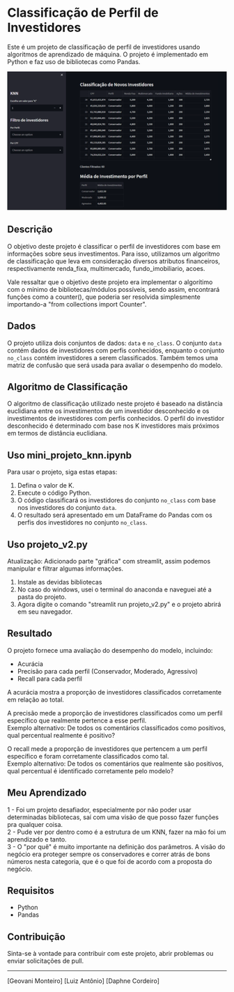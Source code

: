 # Classificação de Perfil de Investidores

Este é um projeto de classificação de perfil de investidores usando algoritmos de aprendizado de máquina. O projeto é implementado em Python e faz uso de bibliotecas como Pandas.

![image](https://github.com/GeovaniMonteiro/estudos/blob/main/ada_tech_ifood/Projetos/knn_project/assets/knn-main.png)

## Descrição

O objetivo deste projeto é classificar o perfil de investidores com base em informações sobre seus investimentos. Para isso, utilizamos um algoritmo de classificação que leva em consideração diversos atributos financeiros, respectivamente renda_fixa, multimercado, fundo_imobiliario, acoes.

Vale ressaltar que o objetivo deste projeto era implementar o algorítimo com o mínimo de bibliotecas/módulos possíveis, sendo assim, encontrará funções como a counter(), que poderia ser resolvida simplesmente importando-a "from collections import Counter".


## Dados

O projeto utiliza dois conjuntos de dados: `data` e `no_class`. O conjunto `data` contém dados de investidores com perfis conhecidos, enquanto o conjunto `no_class` contém investidores a serem classificados. Também temos uma matriz de confusão que será usada para avaliar o desempenho do modelo.

## Algoritmo de Classificação

O algoritmo de classificação utilizado neste projeto é baseado na distância euclidiana entre os investimentos de um investidor desconhecido e os investimentos de investidores com perfis conhecidos. O perfil do investidor desconhecido é determinado com base nos K investidores mais próximos em termos de distância euclidiana.

## Uso mini_projeto_knn.ipynb

Para usar o projeto, siga estas etapas:

1. Defina o valor de K.
2. Execute o código Python.
3. O código classificará os investidores do conjunto `no_class` com base nos investidores do conjunto `data`.
4. O resultado será apresentado em um DataFrame do Pandas com os perfis dos investidores no conjunto `no_class`.

## Uso projeto_v2.py

Atualização: Adicionado parte "gráfica" com streamlit, assim podemos manipular e filtrar algumas informações.

1. Instale as devidas bibliotecas
2. No caso do windows, usei o terminal do anaconda e naveguei até a pasta do projeto.
3. Agora digite o comando "streamlit run projeto_v2.py" e o projeto abrirá em seu navegador.

## Resultado

O projeto fornece uma avaliação do desempenho do modelo, incluindo:

- Acurácia
- Precisão para cada perfil (Conservador, Moderado, Agressivo)
- Recall para cada perfil

A acurácia mostra a proporção de investidores classificados corretamente em relação ao total.

A precisão mede a proporção de investidores classificados como um perfil específico que realmente pertence a esse perfil.  
Exemplo alternativo: De todos os comentários classificados como positivos, qual percentual realmente é positivo?

O recall mede a proporção de investidores que pertencem a um perfil específico e foram corretamente classificados como tal.  
Exemplo alternativo: De todos os comentários que realmente são positivos, qual percentual é identificado corretamente pelo modelo?


## Meu Aprendizado

1 - Foi um projeto desafiador, especialmente por não poder usar determinadas bibliotecas, saí com uma visão de que posso fazer funções pra qualquer coisa.  
2 - Pude ver por dentro como é a estrutura de um KNN, fazer na mão foi um aprendizado e tanto.  
3 - O "por quê" é muito importante na definição dos parâmetros. A visão do negócio era proteger sempre os conservadores e correr atrás de bons números nesta categoria, que é o que foi de acordo com a proposta do negócio.

## Requisitos

- Python
- Pandas

## Contribuição

Sinta-se à vontade para contribuir com este projeto, abrir problemas ou enviar solicitações de pull.


---
[Geovani Monteiro]
[Luiz Antônio]
[Daphne Cordeiro]



